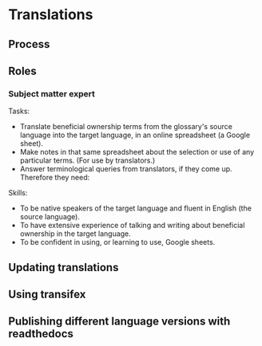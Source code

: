 # Translations


## Process

## Roles

### Subject matter expert
Tasks:
* Translate beneficial ownership terms from the glossary's source language into the target language, in an online spreadsheet (a Google sheet).
* Make notes in that same spreadsheet about the selection or use of any particular terms. (For use by translators.)
* Answer terminological queries from translators, if they come up.
Therefore they need:

Skills:
* To be native speakers of the target language and fluent in English (the source language).
* To have extensive experience of talking and writing about beneficial ownership in the target language.
* To be confident in using, or learning to use, Google sheets.

## Updating translations

## Using transifex

## Publishing different language versions with readthedocs
